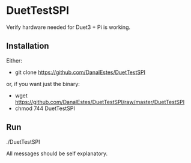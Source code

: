 # DuetTestSPI
Verify hardware needed for Duet3 + Pi is working. 

## Installation
Either:
* git clone https://github.com/DanalEstes/DuetTestSPI

or, if you want just the binary:

* wget https://github.com/DanalEstes/DuetTestSPI/raw/master/DuetTestSPI
* chmod 744 DuetTestSPI

## Run

./DuetTestSPI

All messages should be self explanatory. 

